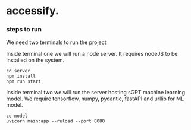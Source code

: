 # accessify.

### steps to run
We need two terminals to run the project

Inside terminal one we will run a node server.
It requires nodeJS to be installed on the system.

```
cd server
npm install
npm run start
```

Inside terminal two we will run the server hosting sGPT machine learning model.
We require tensorflow, numpy, pydantic, fastAPI and urllib for ML model.

```
cd model
uvicorn main:app --reload --port 8080
```
